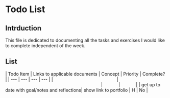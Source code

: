 # Todo List

## Intrduction

This file is dedicated to documenting all the tasks and exercises I would like to complete independent of the week. 

## List

| Todo Item | Links to applicable documents | Concept | Priority | Complete? |
| --- | --- | --- | --- |
|<img width=200/>|<img width=300/>|<img width=50/>|<img width=50/>|
| get up to date with goal/notes and reflections| show link to portfolio | H | No | 